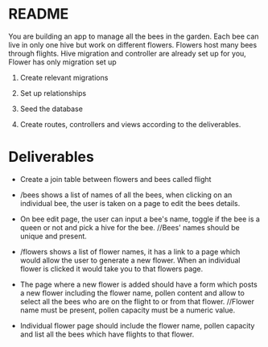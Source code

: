 # README

You are building an app to manage all the bees in the garden. Each bee can live in only one hive but work on different flowers. Flowers host many bees through flights. Hive migration and controller are already set up for you, Flower has only migration set up

1. Create relevant migrations

2. Set up relationships

3. Seed the database

4. Create routes, controllers and views according to the deliverables.

# Deliverables

* Create a join table between flowers and bees called flight

* /bees shows a list of names of all the bees, when clicking on an individual bee, the user is taken on a page to edit the bees details.

* On bee edit page, the user can input a bee's name, toggle if the bee is a queen or not and pick a hive for the bee. //Bees' names should be unique and present.

* /flowers shows a list of flower names, it has a link to a page which would allow the user to generate a new flower. When an individual flower is clicked it would take you to that flowers page.

* The page where a new flower is added should have a form which posts a new flower including the flower name, pollen content and allow to select all the bees who are on the flight to or from that flower. //Flower name must be present, pollen capacity must be a numeric value.

* Individual flower page should include the flower name, pollen capacity and list all the bees which have flights to that flower.
